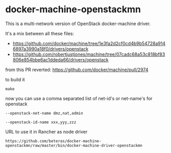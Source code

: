 # docker-machine-openstackmn

This is a multi-network version of OpenStack docker-machine driver.

It's a mix between all these files:
- https://github.com/docker/machine/tree/1e3fa2d2cf0cd4b9b54728a9146897a3990a18f0/drivers/openstack
- https://github.com/robertjustjones/machine/tree/07cadc68a53c818bf83806e854bbe6ac1ddeda66/drivers/openstack

from this PR reverted: https://github.com/docker/machine/pull/2974

to build it

`make`

now you can use a comma separated list of net-id's or net-name's for openstack

`--openstack-net-name dmz,nat,admin`

`--openstack-id-name xxx,yyy,zzz`

URL to use it in Rancher as node driver

`https://github.com/beteras/docker-machine-openstackmn/raw/master/bin/docker-machine-driver-openstackmn`
